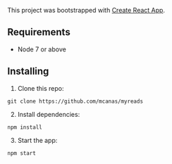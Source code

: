 This project was bootstrapped with [Create React App](https://github.com/facebookincubator/create-react-app).

## Requirements
* Node 7 or above

## Installing

1. Clone this repo:
```
git clone https://github.com/mcanas/myreads
```

2. Install dependencies:
```
npm install
```

3. Start the app:
```
npm start
```
